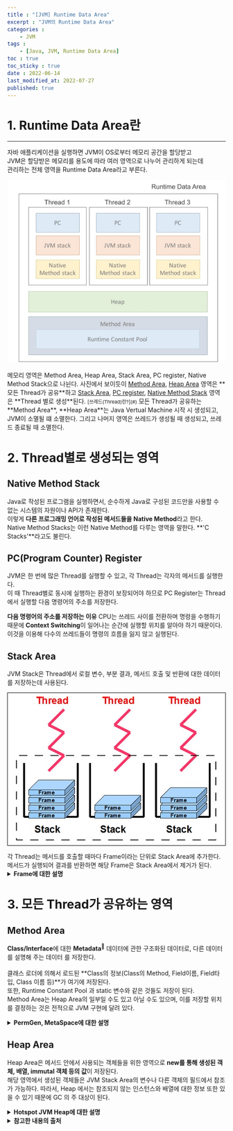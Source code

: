 ```yaml
---
title : "[JVM] Runtime Data Area"
excerpt : "JVM의 Runtime Data Area"
categories : 
    - JVM
tags :
    - [Java, JVM, Runtime Data Area]
toc : true
toc_sticky : true
date : 2022-06-14
last_modified_at: 2022-07-27
published: true
---
```


# 1. Runtime Data Area란 
---
자바 애플리케이션을 실행하면 JVM이 OS로부터 메모리 공간을 할당받고  
JVM은 할당받은 메모리를 용도에 따라 여러 영역으로 나누어 관리하게 되는데  
관리하는 전체 영역을 <span class="h-text-p">Runtime Data Area</span>라고 부른다.  
<p align="center"><img src="/assets/images/JVM/memory/MEMORY-1.png"></p>
메모리 영역은 <span class="h-text-p">Method Area</span>,
<span class="h-text-p">Heap Area</span>,
<span class="h-text-p">Stack Area</span>, 
<span class="h-text-p">PC register</span>,
<span class="h-text-p">Native Method Stack</span>으로 나뉜다.   
사진에서 보이듯이 <u>Method Area</u>, <u>Heap Area</u> 영역은 **모든 Thread가 공유**하고  
<u>Stack Area</u>, <u>PC register</u>, <u>Native Method Stack</u> 영역은 **Thread 별로 생성**된다.  
<span style="font-size:11px">[쓰레드(Thread)란?](#)</span>  
모든 Thread가 공유하는 **Method Area**, **Heap Area**는 Java Vertual Machine 시작 시 생성되고, JVM이 소멸될 떄 소멸한다.  
그리고 나머지 영역은 쓰레드가 생성될 때 생성되고, 쓰레드 종료될 때 소멸한다.  
  

<div class='next-line'></div>  
  
# 2. Thread별로 생성되는 영역  
## Native Method Stack
Java로 작성된 프로그램을 실행하면서, 순수하게 Java로 구성된 코드만을 사용할 수 없는 시스템의 자원이나 API가 존재한다.  
이렇게 **다른 프로그래밍 언어로 작성된 메서드들을 Native Method**라고 한다.  
Native Method Stacks는 이런 Native Method를 다루는 영역을 말한다. **'C Stacks'**라고도 불린다.  
  
## PC(Program Counter) Register  
JVM은 한 번에 많은 Thread를 실행할 수 있고, 각 Thread는 각자의 메서드를 실행한다.  
이 때 Thread별로 동시에 실행하는 환경이 보장되어야 하므로 <span class="h-text-y">PC Register는 Thread에서 실행할 다음 명령어의 주소를 저장한다.</span>  
  
**다음 명령어의 주소를 저장하는 이유** CPU는 쓰레드 사이를 전환하며 명령을 수행하기 때문에 **Context Switching**이 일어나는 순간에 실행할 위치를 알아야 하기 때문이다. 이것을 이용해 다수의 쓰레드들이 명령의 흐름을 잃지 않고 실행된다.  

## Stack Area  
JVM Stack은 Thread에서 
<span class="h-text-p">로컬 변수</span>, 
<span class="h-text-p">부분 결과</span>, 
<span class="h-text-p">메서드 호출 및 반환</span>에 대한 데이터를 저장하는데 사용된다.  
<p style="border: solid black 1px" align="center"><img src="/assets/images/JVM/runtime-data/JVM-STACK.jpg"></p>  
각 Thread는 메서드를 호출할 때마다 <span class="h-text-y">Frame</span>이라는 단위로 Stack Area에 추가한다. 메서드가 실행되어 결과를 반환하면 해당 Frame은 Stack Area에서 
제거가 된다.  
  
<details>
<summary style="font-weight: bold">Frame에 대한 설명</summary>
<div markdown="1">       

### Frame
프레임은 데이터 및 부분 결과를 저장, 동적 연결, 메서드 결과값 반환, 예외 전달을 수행한다.  
프레임은 메서드 호출이 완료되면 결과가 정상이든 갑자스러운 종료(예외 발생)이든 상관없이 없어진다.  
  
<p style="border: solid black 1px" align="center"><img src="/assets/images/JVM/runtime-data/frame.png"></p>  
  
Frame은 <span class="h-text-p">Local vaiable array</span>, <span class="h-text-p">Operand Stack</span>, <span class="h-text-p">Constant Pool Reference</span> 이렇게 세부분으로 나뉜다.  
Local Variable : 메서드 안의 지역 변수들이 있는 공간    
Operand Stack : 메서드 내 연산을 위해서, 바이트 코드 명령문들이 들어있는 공간  
Constant Pool Reference : Constant Pool 참조를 위한 공간  

</div>
</details>  

  
<div class='next-line'></div>  
<div class='next-line'></div>  
  

# 3. 모든 Thread가 공유하는 영역
## Method Area  
**Class/Interface**에 대한 
<span class="tooltip h-text-y">
    **Metadata<sup>💬</sup>**
    <span class="tooltip-text">
        데이터에 관한 구조화된 데이터로, 다른 데이터를 설명해 주는 데이터
    </span>
</span>를 저장한다.<br><br>
클래스 로더에 의해서 로드된 **Class의 정보(Class의 Method, Field이름, Field타입, Class 이름 등)**가 여기에 저장된다.  
또한, Runtime Constant Pool 과 static 변수와 같은 것들도 저장이 된다.  
Method Area는 Heap Area의 일부일 수도 있고 아닐 수도 있으며, 이를 저장할 위치를 결정하는 것은 전적으로 JVM 구현에 달려 있다.  
  
<details>
<summary style="font-weight: bold">PermGen, MetaSpace에 대한 설명</summary>
<div markdown="1">       

### PermGen, MetaSpace
<p style="border: solid black 1px" align="center"><img src="/assets/images/JVM/runtime-data/permgen_java7.png"></p>  
<p style="border: solid black 1px" align="center"><img src="/assets/images/JVM/runtime-data/permgen_java8.png"></p>  
Java8 버전 이전에서는 Method Area는 <span class="h-text-p">PermGen(Permanent Generation Space)</span>에 할당되었다.  
Java8 버전 이후에는 PermGen이 완전히 제거되고 Method Area는 <span class="h-text-p">MetaSpace</span>에 할당된다.  
  
PermGen은 OS, JVM 버전마다 각기 다른 default 값을 가지고 있었고, 대부분 작게 할당되어 있었다.  
그래서 클래스 로딩을 많이 하게 되면 PermGen이 부족해 에러가 발생했다.  
MetaSpace는 Class의 Metadata를 Native 메모리에 저장하고 부족할 경우 자동으로 늘려준다.  

</div>
</details>  
  
## Heap Area
Heap Area은 메서드 안에서 사용되는 객체들을 위한 영역으로 **new를 통해 생성된 객체, 배열, immutal 객체 등의 값**이 저장된다.  
해당 영역에서 생성된 객체들은 JVM Stack Area의 변수나 다른 객체의 필드에서 참조가 가능하다. 
따라서, Heap 에서는 참조되지 않는 인스턴스와 배열에 대한 정보 또한 있을 수 있기 때문에 GC 의 주 대상이 된다.  
  
<details>
<summary style="font-weight: bold">Hotspot JVM Heap에 대한 설명</summary>
<div markdown="1">       

### Hotspot JVM
Hotspot JVM은 미국의 Longview Technologies LLC라는 회사에서 1999년에 처음 발표된 JVM이다. 이후 이 회사는 같은 해 SUN에 의해 인수되어 1.3버전부터 SUN의 기본적인 JVM이 되었다. 
Hotspot JVM은 현재 가장 일반적인 JVM 중의 하나로 Windows, Linux, Solaris는 물론 Mac OS와 기타 UJnix OS에도 탑재가 가능하다. HP Unix에서도 Hotspot JVM을 제공하고 있고, 심지어 Oracle을 설치할 때 기본적으로 설치되어 구동되는 JVM 조차 Hotspot JVM이다. 따라서 Sun, Oracle, HP, Windows, Linux, MacOS에서 제공하는 JVM은 Hotspot JVM으로 명명하고 IBM에서 제공하는 JVM은 IBM JVM이라 부르기도 한다.  

### Hotspot JVM의 Heap 구조
Hotspot JVM의 Heap은 크게 <span class="h-text-p">Young Generation</span>과 <span class="h-text-p">Old Generation</span>으로 나누어져 있다.  
  
#### Young Generation
Young Generation은 다시 <span class="h-text-p">Survivor 영역</span>과 <span class="h-text-p">Eden 영역</span>으로 나뉜다.  

**Eden영역은 Object가 Heap에 최초로 할당되는 장소**이며, Eden영역이 꽉 차게 되면 Object의 참조 여부를 따져 참조가 되어있는 Object라면 Survivor 영역으로 넘기고 참조가 되어있지 않은 Garbage Object라면 그냥 남겨 놓는다.  
참조되어있는 모든 Object가 Survivor영역으로 넘어가면 **Eden영역을 모두 청소한다.**  
*Young Generation에서 GC가 동작하는 것을 <span class="h-text-y">Minor GC</span>라고 한다.*
  
**Survivor 영역은 Eden 영역에서 넘어온 Object들이 머무르는 장소**이다.  
Survivor 영역은 두 개의 영역(Survivor1, Survivor2)으로 이루어져 있다.  
Survivor 영역도 마찬가지로 꽉 차게 되면**Minor GC**가 작동한다. 예를 들어 Survivor1이 가득차서 GC가 작동하면 Survivor2로 이동하게된다. 이렇게 살아남아 다른 **Survivor 영역으로가면 Object들의 Age가 올라간다.**  
(따라서 Survovir의 영역중 한 곳은 반드시 비어있는 상태이다.)  
  
아래의 그림으로 설명을 확인해보자.
  
<p style="border: solid black 1px" align="center"><img src="/assets/images/JVM/runtime-data/minor_gc.gif"></p>  

#### Old Generation
Young Generation에서 오래 살아남아 일정 Age이상이 된 Object는 **Promotion**이 발생해 Old Generation 영역으로 이동한다.  
Old Generation 영역이 채워지다가 가득차게 되면 Young Generation 에서 처럼 GC가 동작하는데 여기서 동작하는 GC는 Major GC라고 한다.    
  

[GC에 대한 자세한 내용](#)

</div>
</details>  
  
  
<div class='next-line'></div>  
<div class='next-line'></div>  

<details>
<summary style="font-weight: bold">참고한 내용의 출처</summary>
<div markdown="1">       

<https://tecoble.techcourse.co.kr/post/2021-08-09-jvm-memory/>
<https://docs.oracle.com/javase/specs/jvms/se8/html/jvms-2.html#jvms-2.6>
<https://stackoverflow.com/questions/17795597/method-area-of-java-and-stack-area>
<https://mia-dahae.tistory.com/101>
<https://stackoverflow.com/questions/17474246/do-java-classes-metadata-go-on-the-heap>
<https://blog.voidmainvoid.net/315>
<https://smjeon.dev/etc/jvm-gc/>
<https://12bme.tistory.com/382>
<https://alvinalexander.com/scala/fp-book/recursion-jvm-stacks-stack-frames/>
<http://www.herongyang.com/JVM/Stack-Overflow-What-Is-JVM-Stack.html>
<https://ko.wikipedia.org/wiki/%ED%94%84%EB%A1%9C%EA%B7%B8%EB%9E%A8_%EC%B9%B4%EC%9A%B4%ED%84%B0>
<https://stackoverflow.com/questions/40666484/what-is-meant-by-each-jvm-thread-has-its-own-program-counter>

</div>
</details>  

